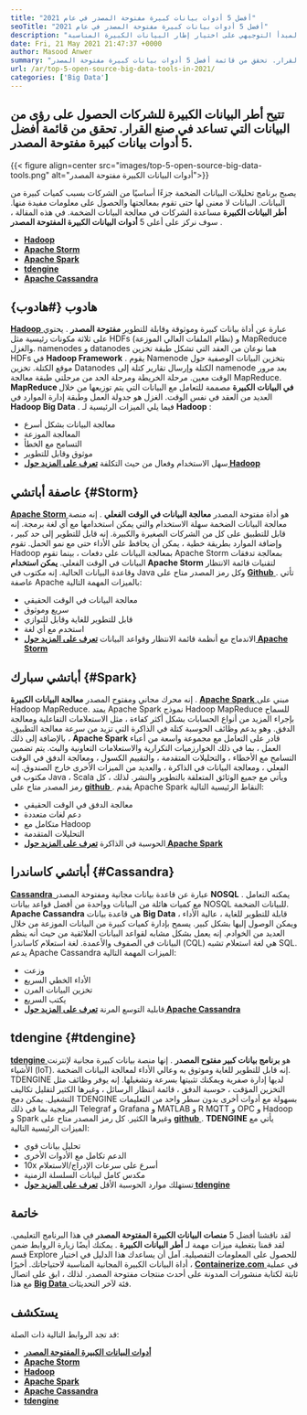 ```yaml
---
title: "أفضل 5 أدوات بيانات كبيرة مفتوحة المصدر في عام 2021" 
seoTitle: "أفضل 5 أدوات بيانات كبيرة مفتوحة المصدر في عام 2021" 
description: "تمكن أدوات البيانات الكبيرة المفتوحة للشركات الشركات من إجراء معالجة البيانات على نطاق واسع بسرعة. سيساعدك هذا المبدأ التوجيهي على اختيار إطار البيانات الكبيرة المناسبة." 
date: Fri, 21 May 2021 21:47:37 +0000
author: Masood Anwer
summary: "تسمح أطر البيانات الكبيرة للشركات بالحصول على رؤى من البيانات التي تساعد في صنع القرار. تحقق من قائمة أفضل 5 أدوات بيانات كبيرة مفتوحة المصدر." 
url: /ar/top-5-open-source-big-data-tools-in-2021/
categories: ['Big Data']
---
```


## تتيح أطر البيانات الكبيرة للشركات الحصول على رؤى من البيانات التي تساعد في صنع القرار. تحقق من قائمة أفضل 5 أدوات بيانات كبيرة مفتوحة المصدر.

{{< figure align=center src="images/top-5-open-source-big-data-tools.png" alt="أدوات البيانات الكبيرة مفتوحة المصدر">}}

يصبح برنامج تحليلات البيانات الضخمة جزءًا أساسيًا من الشركات بسبب كميات كبيرة من البيانات. البيانات لا معنى لها حتى تقوم بمعالجتها والحصول على معلومات مفيدة منها.  **أطر البيانات الكبيرة** مساعدة الشركات في معالجة البيانات الضخمة. في هذه المقالة ، سوف نركز على أعلى 5 **أدوات البيانات الكبيرة المفتوحة المصدر**  .
* [  **Hadoop**  ][1]
* [  **Apache Storm**  ][2]
* [  **Apache Spark**  ][3]
* [  **tdengine**  ][4]
* [  **Apache Cassandra**  ][5]

## هادوب {#هادوب}

[  **Hadoop** ][6] عبارة عن أداة بيانات كبيرة وموثوقة وقابلة للتطوير  **مفتوحة المصدر**  . يحتوي على ثلاثة مكونات رئيسية مثل HDFs (نظام الملفات العالي الموزعة) و MapReduce والغزل. namenodes و datanodes هما نوعان من العقد التي تشكل طبقة تخزين HDFs في  **Hadoop Framework**  . يقوم Namenode بتخزين البيانات الوصفية حول موقع الكتلة. تخزين Datanodes الكتلة وإرسال تقارير كتلة إلى namenode بعد مرور الوقت معين. مرحلة الخريطة ومرحلة الحد من مرحلتي طبقة معالجة MapReduce.  **MapReduce في البيانات الكبيرة**  مصممة للتعامل مع البيانات التي يتم توزيعها من خلال العديد من العقد في نفس الوقت. الغزل هو جدولة العمل وطبقة إدارة الموارد في **Hadoop Big Data**  .
فيما يلي الميزات الرئيسية لـ  **Hadoop**  :
  * معالجة البيانات بشكل أسرع
  * المعالجة الموزعة
  * التسامح مع الخطأ
  * موثوق وقابل للتطوير
  * سهل الاستخدام وفعال من حيث التكلفة
[  **تعرف على المزيد حول Hadoop**  ][7]

## عاصفة أباتشي {#Storm}

[  **Apache Storm** ][8] هو أداة مفتوحة المصدر  **معالجة البيانات في الوقت الفعلي**  . إنه منصة معالجة البيانات الضخمة سهلة الاستخدام والتي يمكن استخدامها مع أي لغة برمجة. إنه قابل للتطبيق على كل من الشركات الصغيرة والكبيرة. إنه قابل للتطوير إلى حد كبير ، وإضافة الموارد بطريقة خطية ، يمكن أن يحافظ على الأداء حتى مع نمو الحمل. تقوم Hadoop بمعالجة البيانات على دفعات ، بينما تقوم Apache Storm بمعالجة تدفقات البيانات في الوقت الفعلي.  **يمكن استخدام Apache Storm**  لتقنيات قائمة الانتظار وقاعدة البيانات الحالية. إنه مكتوب في Java وكل رمز المصدر متاح على [ **Github**  ][9].
تأتي عاصفة Apache بالميزات المهمة التالية:
  * معالجة البيانات في الوقت الحقيقي
  * سريع وموثوق
  * قابل للتطوير للغاية وقابل للتوازي
  * استخدم مع أي لغة
  * الاندماج مع أنظمة قائمة الانتظار وقواعد البيانات
[  **تعرف على المزيد حول Apache Storm**  ][10]

## أباتشي سبارك {#Spark}

إنه محرك مجاني ومفتوح المصدر  **معالجة البيانات الكبيرة** . [  **Apache Spark**  ][11] مبني على Hadoop MapReduce. يمتد Apache Spark نموذج Hadoop MapReduce للسماح بإجراء المزيد من أنواع الحسابات بشكل أكثر كفاءة ، مثل الاستعلامات التفاعلية ومعالجة الدفق. وهو يدعم وظائف الحوسبة كتلة في الذاكرة التي تزيد من سرعة معالجة التطبيق. بالإضافة إلى ذلك ،  **Apache Spark**  قادر على التعامل مع مجموعة واسعة من أعباء العمل ، بما في ذلك الخوارزميات التكرارية والاستعلامات التعاونية والبث. يتم تضمين التسامح مع الأخطاء ، والتحليلات المتقدمة ، والتقييم الكسول ، ومعالجة الدفق في الوقت الفعلي ، ومعالجة البيانات في الذاكرة ، والعديد من الميزات الأخرى خارج الصندوق. إنه مكتوب في Java ، Scala ويأتي مع جميع الوثائق المتعلقة بالتطوير والنشر. لذلك ، كل رمز المصدر متاح على [ **github**  ][12].
يقدم Apache Spark النقاط الرئيسية التالية:
  * معالجة الدفق في الوقت الحقيقي
  * دعم لغات متعددة
  * متكامل مع Hadoop
  * التحليلات المتقدمة
  * الحوسبة في الذاكرة
[  **تعرف على المزيد حول Apache Spark**  ][13]

## أباتشي كاساندرا {#Cassandra}

[  **Cassandra** ][14] عبارة عن قاعدة بيانات مجانية ومفتوحة المصدر  **NOSQL**  . يمكنه التعامل مع كميات هائلة من البيانات وواحدة من أفضل قواعد بيانات NOSQL للبيانات الضخمة.  **Apache Cassandra**  هي قاعدة بيانات **Big Data**  قابلة للتطوير للغاية ، عالية الأداء ، ويمكن الوصول إليها بشكل كبير. يسمح بإدارة كميات كبيرة من البيانات الموزعة من خلال العديد من الخوادم. إنه يعمل بشكل مشابه لقواعد البيانات العلائقية من حيث أنه ينظم البيانات في الصفوف والأعمدة. لغة استعلام كاساندرا (CQL) هي لغة استعلام تشبه SQL.
يدعم Apache Cassandra الميزات المهمة التالية:
  * وزعت
  * الأداء الخطي السريع
  * تخزين البيانات المرن
  * يكتب السريع
  * قابلية التوسع المرنة
[  **تعرف على المزيد حول Apache Cassandra**  ][15]

## tdengine {#tdengine}

[  **tdengine** ][16] هو  **برنامج بيانات كبير مفتوح المصدر**  . إنها منصة بيانات كبيرة مجانية لإنترنت الأشياء (IoT). إنه قابل للتطوير للغاية وموثوق به وعالي الأداء لمعالجة البيانات الضخمة. TDENGINE لديها إدارة صفرية ويمكنك تثبيتها بسرعة وتشغيلها. إنه يوفر وظائف مثل التخزين المؤقت ، حوسبة الدفق ، قائمة انتظار الرسائل ، وغيرها الكثير لتقليل تكاليف التشغيل. يمكن دمج TDENGINE بسهولة مع أدوات أخرى بدون سطر واحد من التعليمات البرمجية بما في ذلك Telegraf و Grafana و MATLAB و R MQTT و OPC و Hadoop و Spark وغيرها الكثير. كل رمز المصدر متاح على [ **github**  ][17].
 **TDENGINE** يأتي مع الميزات الرئيسية التالية:
  * تحليل بيانات قوي
  * الدعم تكامل مع الأدوات الأخرى
  * 10x أسرع على سرعات الإدراج/الاستعلام
  * مكدس كامل لبيانات السلسلة الزمنية
  * تستهلك موارد الحوسبة الأقل
[  **تعرف على المزيد حول tdengine**  ][18]

## خاتمة
لقد ناقشنا أفضل 5  **منصات البيانات الكبيرة المفتوحة المصدر** في هذا البرنامج التعليمي. لقد قمنا بتغطية ميزات مهمة لـ **أطر البيانات الكبيرة**  . يمكنك أيضًا زيارة الروابط ضمن قسم Explore للحصول على المعلومات التفصيلية. آمل أن يساعدك هذا الدليل في اختيار أداة البيانات الكبيرة المجانية المناسبة لاحتياجاتك.
أخيرًا ، [  **Containerize.com** ][19] في عملية ثابتة لكتابة منشورات المدونة على أحدث منتجات مفتوحة المصدر. لذلك ، ابق على اتصال مع هذا [ **Big Data**  ][20] فئة لآخر التحديثات.

## يستكشف
قد تجد الروابط التالية ذات الصلة:
* [  **أدوات البيانات الكبيرة المفتوحة المصدر**  ][21]
* [  **Apache Storm**  ][10]
* [  **Hadoop**  ][22]
* [  **Apache Spark**  ][11]
* [  **Apache Cassandra**  ][15]
* [  **tdengine**  ][16]



 [1]: #Hadoop
 [2]: #Storm
 [3]: #Spark
 [4]: #TDengine
 [5]: #Cassandra
 [6]: https://hadoop.apache.org/
 [7]: https://products.containerize.com/big-data/hadoop
 [8]: https://storm.apache.org/
 [9]: https://github.com/apache/storm
 [10]: https://products.containerize.com/big-data/apache-storm/
 [11]: https://products.containerize.com/big-data/apache-spark/
 [12]: https://github.com/apache/spark
 [13]: https://spark.apache.org/
 [14]: https://cassandra.apache.org/
 [15]: https://products.containerize.com/big-data/apache-cassandra/
 [16]: https://products.containerize.com/big-data/tdengine/
 [17]: https://github.com/taosdata/TDengine
 [18]: https://www.taosdata.com/
 [19]: https://containerize.com
 [20]: https://blog.containerize.com/category/big-data/
 [21]: https://products.containerize.com/big-data
 [22]: https://products.containerize.com/big-data/hadoop/

